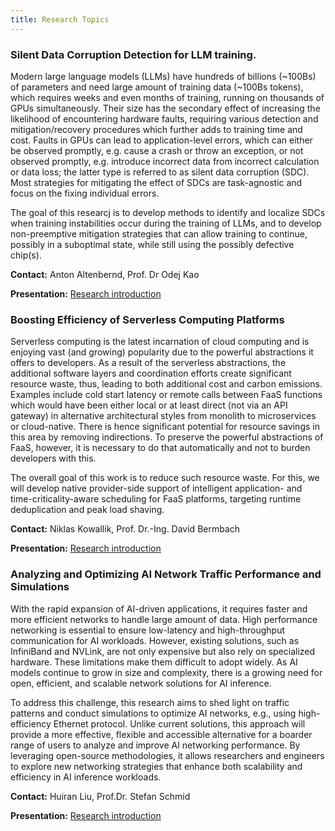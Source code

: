 ```yaml
---
title: Research Topics
---
```


### Silent Data Corruption Detection for LLM training.

Modern large language models (LLMs) have hundreds of billions (~100Bs) of parameters and need large amount of training data (~100Bs tokens), which requires weeks and even months of training, running on thousands of GPUs simultaneously. Their size has the secondary effect of increasing the likelihood of encountering hardware faults, requiring various detection and mitigation/recovery procedures which further adds to training time and cost. Faults in GPUs can lead to application-level errors, which can either be observed promptly, e.g. cause a crash or throw an exception, or not observed promptly, e.g. introduce incorrect data from incorrect calculation or data loss; the latter type is referred to as silent data corruption (SDC). Most strategies for mitigating the effect of SDCs are task-agnostic and focus on the fixing individual errors. 

The goal of this researcj is to develop methods to identify and localize SDCs when training instabilities occur during the training of LLMs, and to develop non-preemptive mitigation strategies that can allow training to continue, possibly in a suboptimal state, while still using the possibly defective chip(s). 

**Contact:** Anton Altenbernd,  Prof. Dr Odej Kao

**Presentation:** [Research introduction](../docs/LLM_kao.pdf) 


### Boosting Efficiency of Serverless Computing Platforms

Serverless computing is the latest incarnation of cloud computing and is enjoying vast (and growing) popularity due to the powerful abstractions it offers to developers. As a result of the serverless abstractions, the additional software layers and coordination efforts create significant resource waste, thus, leading to both additional cost and carbon emissions. Examples include cold start latency or remote calls between FaaS functions which would have been either local or at least direct (not via an API gateway) in alternative architectural styles from monolith to microservices or cloud-native. There is hence significant potential for resource savings in this area by removing indirections. To preserve the powerful abstractions of FaaS, however, it is necessary to do that automatically and not to burden developers with this.

The overall goal of this work is to reduce such resource waste. For this, we will develop native provider-side support of intelligent application- and time-criticality-aware scheduling for FaaS platforms, targeting runtime deduplication and peak load shaving.

**Contact:** Niklas Kowallik, Prof. Dr.-Ing. David Bermbach

**Presentation:** [Research introduction](../docs/Serverless_Bermbach.pdf) 


### Analyzing and Optimizing AI Network Traffic Performance and Simulations

With the rapid expansion of AI-driven applications, it requires faster and more efficient networks to handle large amount of data. High performance networking is essential to ensure low-latency and high-throughput communication for AI workloads. However, existing solutions, such as InfiniBand and NVLink, are not only expensive but also rely on specialized hardware. These limitations make them difficult to adopt widely. As AI models continue to grow in size and complexity, there is a growing need for open, efficient, and scalable network solutions for AI inference.

To address this challenge, this research aims to shed light on traffic patterns and conduct simulations to optimize AI networks, e.g., using high-efficiency Ethernet protocol. Unlike current solutions, this approach will provide a more effective, flexible and accessible alternative for a boarder range of users to analyze and improve AI networking performance. By leveraging open-source methodologies, it allows researchers and engineers to explore new networking strategies that enhance both scalability and efficiency in AI inference workloads.


**Contact:** Huiran Liu, Prof.Dr. Stefan Schmid

**Presentation:** [Research introduction](../docs/Schmid_intro.pdf) 
